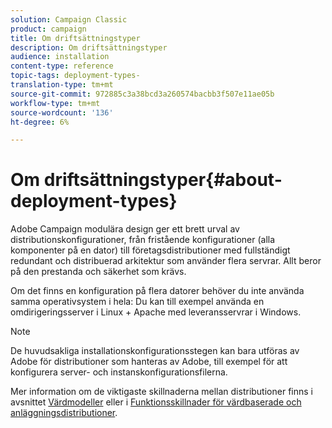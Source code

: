 ```yaml
---
solution: Campaign Classic
product: campaign
title: Om driftsättningstyper
description: Om driftsättningstyper
audience: installation
content-type: reference
topic-tags: deployment-types-
translation-type: tm+mt
source-git-commit: 972885c3a38bcd3a260574bacbb3f507e11ae05b
workflow-type: tm+mt
source-wordcount: '136'
ht-degree: 6%

---
```



# Om driftsättningstyper{#about-deployment-types}

Adobe Campaign modulära design ger ett brett urval av distributionskonfigurationer, från fristående konfigurationer (alla komponenter på en dator) till företagsdistributioner med fullständigt redundant och distribuerad arkitektur som använder flera servrar. Allt beror på den prestanda och säkerhet som krävs.

Om det finns en konfiguration på flera datorer behöver du inte använda samma operativsystem i hela: Du kan till exempel använda en omdirigeringsserver i Linux + Apache med leveransservrar i Windows.

>[!NOTE]
>
>De huvudsakliga installationskonfigurationsstegen kan bara utföras av Adobe för distributioner som hanteras av Adobe, till exempel för att konfigurera server- och instanskonfigurationsfilerna.
>
>Mer information om de viktigaste skillnaderna mellan distributioner finns i avsnittet [Värdmodeller](../../installation/using/hosting-models.md) eller i [Funktionsskillnader för värdbaserade och anläggningsdistributioner](../../installation/using/capability-matrix.md).

